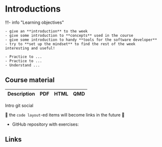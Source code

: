 # Introductions

!!!- info "Learning objectives"

    - give an **introduction** to the week
    - give some introduction to **concepts** used in the course
    - give some introduction to handy **tools for the software developer**
    - try to **set up the mindset** to find the rest of the week interesting and useful!
    
    - Practice to ...
    - Practice to ...
    - Understand ...


## Course material

Description                                                 |PDF                              |HTML                              |QMD
------------------------------------------------------------|---------------------------------|----------------------------------|------------------------------------
Intro
git
social

:construction: the `code layout`-ed items will become links in the future :construction:

* GitHub repository with exercises:

## Links

